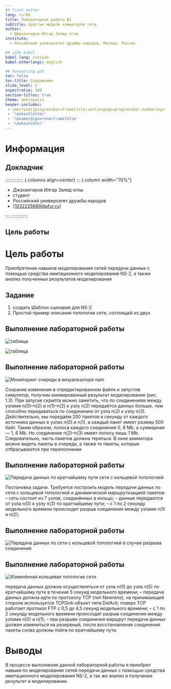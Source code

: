 ```yaml
---
## Front matter
lang: ru-RU
title: Лабораторная работа №1
subtitle: простые модели комьютеров сети
author:
  - Джахангиров Илгар Залид оглы
institute:
  - Российский университет дружбы народов, Москва, Россия

## i18n babel
babel-lang: russian
babel-otherlangs: english

## Formatting pdf
toc: false
toc-title: Содержание
slide_level: 2
aspectratio: 169
section-titles: true
theme: metropolis
header-includes:
 - \metroset{progressbar=frametitle,sectionpage=progressbar,numbering=fraction}
 - '\makeatletter'
 - '\beamer@ignorenonframefalse'
 - '\makeatother'
---
```


# Информация

## Докладчик

:::::::::::::: {.columns align=center}
::: {.column width="70%"}

  * Джахангиров Илгар Залид оглы
  * студент
  * Российский университет дружбы народов
  * [1032225689@pfur.ru]

:::
::::::::::::::

## Цель работы

# Цель работы

Приобретение навыков моделирования сетей передачи данных с помощью средства имитационного моделирования NS-2, а также анализ полученных результатов
моделирования


## Задание
1.	создать Шаблон сценария для NS-2
2.	Простой пример описания топологии сети, состоящей из двух

## Выполнение лабораторной работы 

![таблица](image/1.png)

![таблица](image/2.png)


## Выполнение лабораторной работы 

![Мониторинг очереди в визуализаторе nam](image/6.png)

Сохранив изменения в отредактированном файле и запустив симулятор, получим
анимированный результат моделирования (рис. 1.3).
При запуске скрипта можно заметить, что по соединениям между узлами n(0)–n(2)
и n(1)–n(2) к узлу n(2) передаётся данных больше, чем способно передаваться по
соединению от узла n(2) к узлу n(3). Действительно, мы передаём 200 пакетов
в секунду от каждого источника данных в узлах n(0) и n(1), а каждый пакет имеет
размер 500 байт. Таким образом, полоса каждого соединения 0, 8 Mb, а суммарная
— 1, 6 Mb. Но соединение n(2)–n(3) имеет полосу лишь 1 Mb. Следовательно, часть
пакетов должна теряться. В окне аниматора можно видеть пакеты в очереди, а также
те пакеты, которые отбрасываются при переполнении

## Выполнение лабораторной работы 

![Передача данных по кратчайшему пути сети с кольцевой топологией](image/7.png)

Постановка задачи. Требуется построить модель передачи данных по сети с кольцевой топологией и динамической маршрутизацией пакетов:
– сеть состоит из 7 узлов, соединённых в кольцо;
– данные передаются от узла n(0) к узлу n(3) по кратчайшему пути;
– с 1 по 2 секунду модельного времени происходит разрыв соединения между
узлами n(1) и n(2);

## Выполнение лабораторной работы 

![ Передача данных по сети с кольцевой топологией в случае разрыва соединения](image/8.png)

## Выполнение лабораторной работы 

![ Изменённая кольцевая топология сети ](image/11.png)

передача данных должна осуществляться от узла n(0) до узла n(5) по кратчайшему пути в течение 5 секунд модельного времени;
– передача данных должна идти по протоколу TCP (тип Newreno), на принимающей стороне используется TCPSink-объект типа DelAck; поверх TCP работает
протокол FTP с 0,5 до 4,5 секунд модельного времени;
– с 1 по 2 секунду модельного времени происходит разрыв соединения между
узлами n(0) и n(1);
– при разрыве соединения маршрут передачи данных должен измениться на резервный, после восстановления соединения пакеты снова должны пойти по
кратчайшему пути.


# Выводы

В процессе выполнения данной лабораторной работы я приобрел навыки по моделирования сетей передачи данных с помощью средства имитационного моделирования NS-2, а так же анализ и получение результат и моделирование.